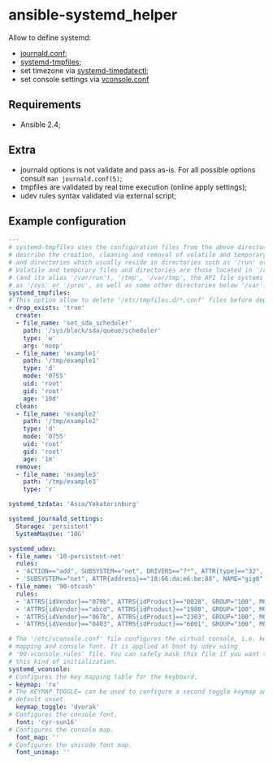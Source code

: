 # ansible-systemd_helper

Allow to define systemd:
* [journald.conf](https://www.freedesktop.org/software/systemd/man/journald.conf.html);
* [systemd-tmpfiles](https://www.freedesktop.org/software/systemd/man/tmpfiles.d.html);
* set timezone via [systemd-timedatectl](https://www.freedesktop.org/software/systemd/man/timedatectl.html);
* set console settings via [vconsole.conf](https://www.freedesktop.org/software/systemd/man/vconsole.conf.html)

## Requirements

* Ansible 2.4;

## Extra

* journald options is not validate and pass as-is. For all possible options
consult `man journald.conf(5)`;
* tmpfiles are validated by real time execution (online apply settings);
* udev rules syntax validated via external script;

## Example configuration

```yaml
---
# systemd-tmpfiles uses the configuration files from the above directories to
# describe the creation, cleaning and removal of volatile and temporary files
# and directories which usually reside in directories such as '/run' or '/tmp'.
# Volatile and temporary files and directories are those located in '/run'
# (and its alias '/var/run'), '/tmp', '/var/tmp', the API file systems such
# as '/sys' or '/proc', as well as some other directories below '/var'.
systemd_tmpfiles:
# This option allow to delete '/etc/tmpfiles.d/*.conf' files before deploy.
- drop_exists: 'true'
  create:
  - file_name: 'set_sda_scheduler'
    path: '/sys/block/sda/queue/scheduler'
    type: 'w'
    arg: 'noop'
  - file_name: 'example1'
    path: '/tmp/example1'
    type: 'd'
    mode: '0755'
    uid: 'root'
    gid: 'root'
    age: '10d'
  clean:
  - file_name: 'example2'
    path: '/tmp/example2'
    type: 'd'
    mode: '0755'
    uid: 'root'
    gid: 'root'
    age: '1m'
  remove:
  - file_name: 'example3'
    path: '/tmp/example3'
    type: 'r'

systemd_tzdata: 'Asia/Yekaterinburg'

systemd_journald_settings:
  Storage: 'persistent'
  SystemMaxUse: '10G'

systemd_udev:
- file_name: '10-persistent-net'
  rules:
  - 'ACTION=="add", SUBSYSTEM=="net", DRIVERS=="?*", ATTR{type}=="32", ATTR{address}=="?*00:02:c9:03:00:31:78:f2", NAME="mlx4_ib3"'
  - 'SUBSYSTEM=="net", ATTR{address}=="18:66:da:e6:be:88", NAME="gig0"'
- file_name: '90-otcash'
  rules:
  - 'ATTRS{idVendor}=="079b", ATTRS{idProduct}=="0028", GROUP="100", MODE="0660", SYMLINK+="ingenico"'
  - 'ATTRS{idVendor}=="abcd", ATTRS{idProduct}=="1980", GROUP="100", MODE="0660", SYMLINK+="rr02"'
  - 'ATTRS{idVendor}=="067b", ATTRS{idProduct}=="2303", GROUP="100", MODE="0660", SYMLINK+="m200"'
  - 'ATTRS{idVendor}=="0403", ATTRS{idProduct}=="6001", GROUP="100", MODE="0660", SYMLINK+="m200"'

# The '/etc/vconsole.conf' file configures the virtual console, i.e. keyboard
# mapping and console font. It is applied at boot by udev using
# '90-vconsole.rules' file. You can safely mask this file if you want to avoid
# this kind of initialization.
systemd_vconsole:
# Configures the key mapping table for the keyboard.
- keymap: 'ru'
# The KEYMAP_TOGGLE= can be used to configure a second toggle keymap and is by
# default unset.
  keymap_toggle: 'dvorak'
# Configures the console font.
  font: 'cyr-sun16'
# Configures the console map.
  font_map: ''
# Configures the unicode font map.
  font_unimap: ''
```
